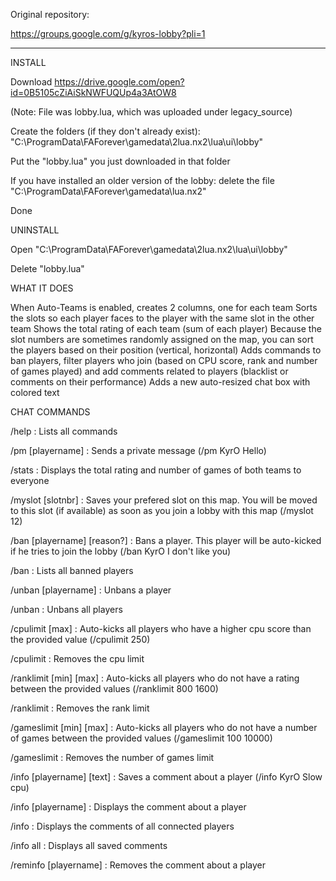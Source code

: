 Original repository:

https://groups.google.com/g/kyros-lobby?pli=1

---
INSTALL

Download https://drive.google.com/open?id=0B5105cZiAiSkNWFUQUp4a3AtOW8

(Note: File was lobby.lua, which was uploaded under legacy_source)

Create the folders (if they don't already exist): "C:\ProgramData\FAForever\gamedata\2lua.nx2\lua\ui\lobby\"

Put the "lobby.lua" you just downloaded in that folder

If you have installed an older version of the lobby: delete the file "C:\ProgramData\FAForever\gamedata\lua.nx2"

Done

UNINSTALL

Open "C:\ProgramData\FAForever\gamedata\2lua.nx2\lua\ui\lobby"

Delete "lobby.lua"

WHAT IT DOES

When Auto-Teams is enabled, creates 2 columns, one for each team
Sorts the slots so each player faces to the player with the same slot in the other team
Shows the total rating of each team (sum of each player)
Because the slot numbers are sometimes randomly assigned on the map, you can sort the players based on their position (vertical, horizontal)
Adds commands to ban players, filter players who join (based on CPU score, rank and number of games played) and add comments related to players (blacklist or comments on their performance)
Adds a new auto-resized chat box with colored text

CHAT COMMANDS

/help : Lists all commands

/pm [playername] : Sends a private message (/pm KyrO Hello)

/stats : Displays the total rating and number of games of both teams to everyone

/myslot [slotnbr] : Saves your prefered slot on this map. You will be moved to this slot (if available) as soon as you join a lobby with this map (/myslot 12)

/ban [playername] [reason?] : Bans a player. This player will be auto-kicked if he tries to join the lobby (/ban KyrO I don't like you)

/ban : Lists all banned players

/unban [playername] : Unbans a player

/unban : Unbans all players

/cpulimit [max] : Auto-kicks all players who have a higher cpu score than the provided value (/cpulimit 250)

/cpulimit : Removes the cpu limit

/ranklimit [min] [max] : Auto-kicks all players who do not have a rating between the provided values (/ranklimit 800 1600)

/ranklimit : Removes the rank limit

/gameslimit [min] [max] : Auto-kicks all players who do not have a number of games between the provided values (/gameslimit 100 10000)

/gameslimit : Removes the number of games limit

/info [playername] [text] : Saves a comment about a player (/info KyrO Slow cpu)

/info [playername] : Displays the comment about a player

/info : Displays the comments of all connected players

/info all : Displays all saved comments

/reminfo [playername] : Removes the comment about a player
